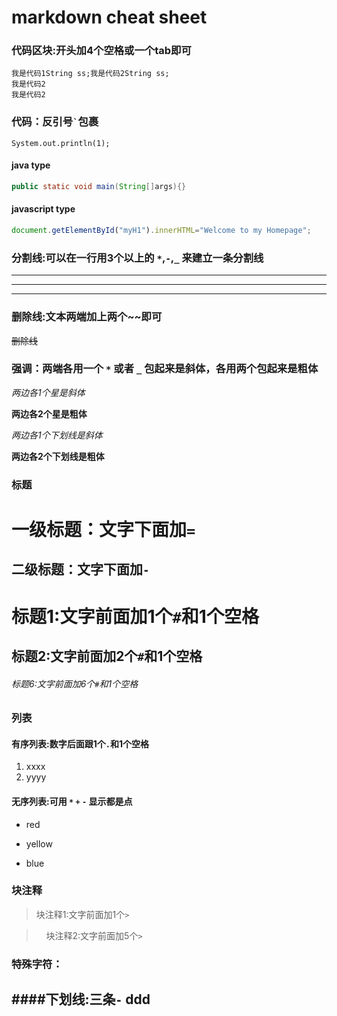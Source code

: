 # markdown cheat sheet

### 代码区块:开头加4个空格或一个tab即可

    我是代码1String ss;我是代码2String ss;    
    我是代码2
    我是代码2

### 代码：反引号`` ` ``包裹
`System.out.println(1);`

#### java type
```java
public static void main(String[]args){} 
```
#### javascript type
```javascript
document.getElementById("myH1").innerHTML="Welcome to my Homepage"; 
```

### 分割线:可以在一行用3个以上的 `*`,`-`,`_` 来建立一条分割线

***
---
___
### 删除线:文本两端加上两个~~即可
~~删除线~~

### 强调：两端各用一个 `*` 或者 `_` 包起来是斜体，各用两个包起来是粗体

*两边各1个星是斜体*

**两边各2个星是粗体**

_两边各1个下划线是斜体_

__两边各2个下划线是粗体__

### 标题
一级标题：文字下面加`=`
=

二级标题：文字下面加`-`
-

# 标题1:文字前面加1个`#`和1个空格` `

## 标题2:文字前面加2个`#`和1个空格` `

###### 标题6:文字前面加6个`#`和1个空格` `

### 列表
#### 有序列表:数字后面跟1个`.`和1个空格` `

1. xxxx
2. yyyy

#### 无序列表:可用 `*` `+` `-` 显示都是点
* red
+ yellow
- blue

### 块注释

>块注释1:文字前面加1个`>`

>     块注释2:文字前面加5个`>`


### 特殊字符：

####下划线:三条`-`
ddd
---


